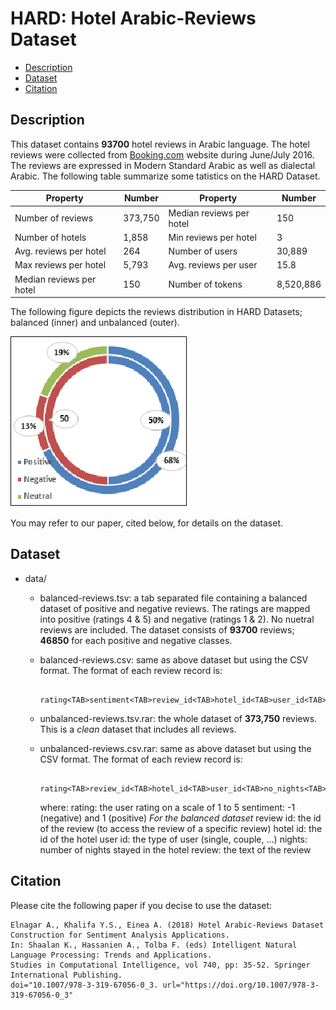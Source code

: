 # HARD: Hotel Arabic-Reviews Dataset
- [Description](#description)
- [Dataset](#dataset)
- [Citation](#citation)

## Description

This dataset contains **93700** hotel reviews in Arabic language. The hotel reviews were collected from [Booking.com](http://www.booking.com) website during June/July 2016. The reviews are expressed in Modern Standard Arabic as well as dialectal Arabic. 
The following table summarize some tatistics on the HARD Dataset.

| Property                  | Number  	| Property                  | Number    	|
|--------------------------	|---------	|--------------------------	|-----------	|
| Number of reviews        	| 373,750 	| Median reviews per hotel 	| 150       	|
| Number of hotels         	| 1,858   	| Min reviews per hotel    	| 3         	|
| Avg. reviews per hotel   	| 264     	| Number of users          	| 30,889    	|
| Max reviews per hotel    	| 5,793   	| Avg. reviews per user    	| 15.8      	|
| Median reviews per hotel 	| 150     	| Number of tokens         	| 8,520,886 	|

The following figure depicts the reviews distribution in HARD Datasets; balanced (inner) and unbalanced (outer).

![alt text](datasets.png)

You may refer to our paper, cited below, for details on the dataset.

## Dataset

- data/
                      
  - balanced-reviews.tsv: a tab separated file containing a balanced dataset of positive and negative reviews. The ratings are 
                     mapped into positive (ratings 4 & 5) and negative (ratings 1 & 2). No nuetral reviews are included. 
                     The dataset consists of **93700** reviews; **46850** for each positive and negative classes.
                     
   - balanced-reviews.csv: same as above dataset but using the CSV format. The format of each review record is:
                     
                     rating<TAB>sentiment<TAB>review_id<TAB>hotel_id<TAB>user_id<TAB>no_nights<TAB>review

  - unbalanced-reviews.tsv.rar: the whole dataset of **373,750** reviews. This is a *clean* dataset that includes all reviews.
  
  - unbalanced-reviews.csv.rar: same as above dataset but using the CSV format.  The format of each review record is:
                     
                     rating<TAB>review_id<TAB>hotel_id<TAB>user_id<TAB>no_nights<TAB>review
                     
    where:
                     rating: the user rating on a scale of 1 to 5
                     sentiment: -1 (negative) and 1 (positive) *For the balanced dataset*
                     review id: the id of the review (to access the review of a specific review)
                     hotel id: the id of the hotel
                     user id: the type of user (single, couple, ...)
                     nights: number of nights stayed in the hotel
                     review: the text of the review
                      
## Citation

Please cite the following paper if you decise to use the dataset:

    Elnagar A., Khalifa Y.S., Einea A. (2018) Hotel Arabic-Reviews Dataset Construction for Sentiment Analysis Applications. 
    In: Shaalan K., Hassanien A., Tolba F. (eds) Intelligent Natural Language Processing: Trends and Applications. 
    Studies in Computational Intelligence, vol 740, pp: 35-52. Springer International Publishing. 
    doi="10.1007/978-3-319-67056-0_3. url="https://doi.org/10.1007/978-3-319-67056-0_3"
